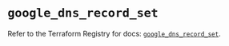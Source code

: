 # `google_dns_record_set`

Refer to the Terraform Registry for docs: [`google_dns_record_set`](https://registry.terraform.io/providers/hashicorp/google/6.44.0/docs/resources/dns_record_set).
